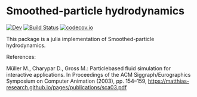 # Smoothed-particle hydrodynamics

[![Dev](https://img.shields.io/badge/docs-dev-blue.svg)](https://Alexander-Barth.github.io/SmoothedParticleHydrodynamics.jl/dev/)
[![Build Status](https://github.com/Alexander-Barth/SmoothedParticleHydrodynamics.jl/actions/workflows/CI.yml/badge.svg?branch=main)](https://github.com/Alexander-Barth/SmoothedParticleHydrodynamics.jl/actions/workflows/CI.yml?query=branch%3Amain)
[![codecov.io](http://codecov.io/github/Alexander-Barth/SmoothedParticleHydrodynamics.jl/coverage.svg?branch=master)](http://app.codecov.io/github/Alexander-Barth/SmoothedParticleHydrodynamics.jl?branch=master)

This package is a julia implementation of Smoothed-particle hydrodynamics.



References:

Müller M., Charypar D., Gross M.: Particlebased fluid simulation for interactive applications. In Proceedings of the ACM Siggraph/Eurographics Symposium on Computer Animation (2003), pp. 154–159, https://matthias-research.github.io/pages/publications/sca03.pdf

